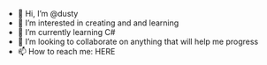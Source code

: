 - 👋 Hi, I’m @dusty
- 👀 I’m interested in creating and and learning
- 🌱 I’m currently learning C#
- 💞️ I’m looking to collaborate on anything that will help me progress
- 📫 How to reach me: HERE

<!---
dustyddawg/dustyddawg is a ✨ special ✨ repository because its `README.md` (this file) appears on your GitHub profile.
You can click the Preview link to take a look at your changes.
--->
